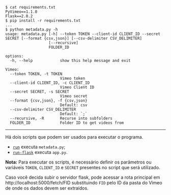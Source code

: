 ```
$ cat requirements.txt
PyVimeo==1.1.0
Flask==2.0.2
$ pip install -r requirements.txt
...
$ python metadata.py -h
usage: metadata.py [-h] --token TOKEN --client-id CLIENT_ID --secret SECRET [--format {csv,json}] [--csv-delimiter CSV_DELIMITER]
                   [--recursive]
                   FOLDER_ID

options:
  -h, --help            show this help message and exit

Vimeo:
  --token TOKEN, -t TOKEN
                        Vimeo token
  --client-id CLIENT_ID, -c CLIENT_ID
                        Vimeo Client ID
  --secret SECRET, -s SECRET
                        Vimeo secret
  --format {csv,json}, -f {csv,json}
                        Default: csv
  --csv-delimiter CSV_DELIMITER
                        Default: `;`
  --recursive, -R       Recurse into subfolders
  FOLDER_ID             Folder ID to get videos from
```

***

Há dois scripts que podem ser usados para executar o programa.

* [`run`](./run) executa `metadata.py`;
* [`run-flask`](./run-flask) executa `app.py`.

**Nota:** Para executar os scripts, é necessário definir os parâmetros ou
variáveis `TOKEN`, `CLIENT_ID` e `SECRET` presentes no script que será
utilizado.

Caso você decida subir o servidor flask, pode acessar a rota principal em
http://localhost:5000/fetch/FID substituindo `FID` pelo ID da pasta do Vimeo de
onde os dados devem ser extraídos.
